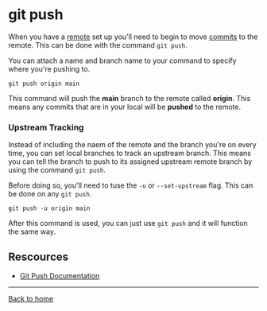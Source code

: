 # git push

When you have a [remote](./REMOTE.md) set up you'll need to begin to move [commits](./COMMIT.md)  to the remote.
This can be done with the command `git push`.

You can attach a name and branch name to your command to specify where you're pushing to.

```
git push origin main
```

This command will push the **main** branch to the remote called **origin**. This means any commits that are in your local will be **pushed** to the remote.

### Upstream Tracking

Instead of including the naem of the remote and the branch you're on every time, you can set local branches to track an upstream branch. 
This means you can tell the branch to push to its assigned upstream remote branch by using the command `git push`. 

Before doing so, you'll need to tuse the `-u` or `--set-upstream` flag. This can be done on any `git push`.

```
git push -u origin main
```

After this command is used, you can just use `git push` and it will function the same way. 

## Rescources

- [Git Push Documentation](https://git-scm.com/docsgit-push)

---

[Back to home](../README.md)
